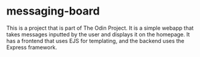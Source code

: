 # messaging-board

This is a project that is part of The Odin Project. It is a simple webapp that takes messages inputted by the user and displays it on the homepage. It has a frontend that uses EJS for templating, and the backend uses the Express framework.